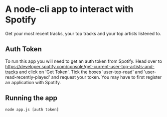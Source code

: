 # A node-cli app to interact with Spotify 

Get your most recent tracks, your top tracks and your top artists listened to. 

## Auth Token

To run this app you will need to get an auth token from Spotify. Head over to https://developer.spotify.com/console/get-current-user-top-artists-and-tracks and click on 'Get Token'. Tick the boxes 'user-top-read' and 'user-read-recently-played' and request your token. You may have to first register an application with Spotify. 

## Running the app

`node app.js [auth token]`